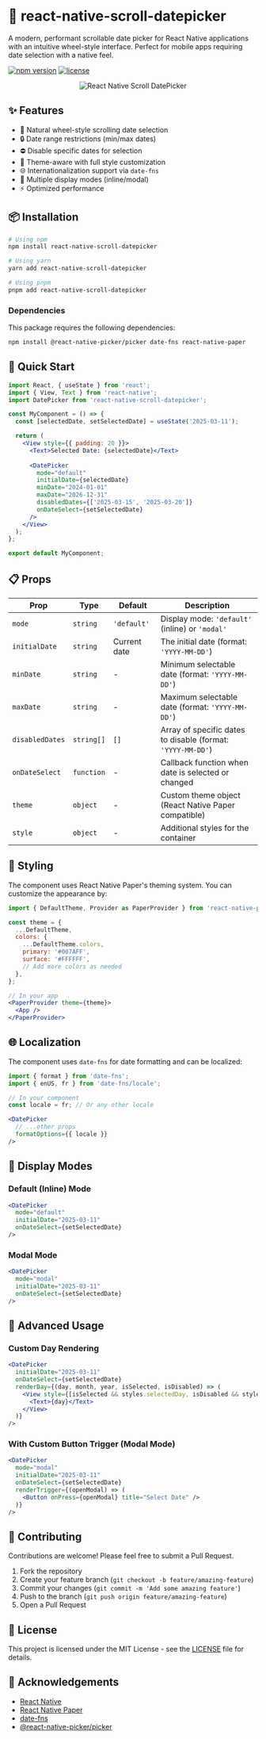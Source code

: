 # 📆 react-native-scroll-datepicker

A modern, performant scrollable date picker for React Native applications with an intuitive wheel-style interface. Perfect for mobile apps requiring date selection with a native feel.

[![npm version](https://img.shields.io/npm/v/react-native-scroll-datepicker.svg)](https://www.npmjs.com/package/react-native-scroll-datepicker)
[![license](https://img.shields.io/github/license/yourusername/react-native-scroll-datepicker.svg)](LICENSE)

<p align="center">
  <img src="https://via.placeholder.com/300x200?text=DatePicker+Screenshot" alt="React Native Scroll DatePicker" />
</p>

## ✨ Features

- 🔄 Natural wheel-style scrolling date selection
- 🔒 Date range restrictions (min/max dates)
- ⛔ Disable specific dates for selection
- 🎨 Theme-aware with full style customization
- 🌐 Internationalization support via `date-fns`
- 📱 Multiple display modes (inline/modal)
- ⚡ Optimized performance

## 📦 Installation

```bash
# Using npm
npm install react-native-scroll-datepicker

# Using yarn
yarn add react-native-scroll-datepicker

# Using pnpm
pnpm add react-native-scroll-datepicker
```

### Dependencies

This package requires the following dependencies:

```bash
npm install @react-native-picker/picker date-fns react-native-paper
```

## 🚀 Quick Start

```jsx
import React, { useState } from 'react';
import { View, Text } from 'react-native';
import DatePicker from 'react-native-scroll-datepicker';

const MyComponent = () => {
  const [selectedDate, setSelectedDate] = useState('2025-03-11');

  return (
    <View style={{ padding: 20 }}>
      <Text>Selected Date: {selectedDate}</Text>
      
      <DatePicker
        mode="default"
        initialDate={selectedDate}
        minDate="2024-01-01"
        maxDate="2026-12-31"
        disabledDates={['2025-03-15', '2025-03-20']}
        onDateSelect={setSelectedDate}
      />
    </View>
  );
};

export default MyComponent;
```

## 📋 Props

| Prop | Type | Default | Description |
|------|------|---------|-------------|
| `mode` | `string` | `'default'` | Display mode: `'default'` (inline) or `'modal'` |
| `initialDate` | `string` | Current date | The initial date (format: `'YYYY-MM-DD'`) |
| `minDate` | `string` | - | Minimum selectable date (format: `'YYYY-MM-DD'`) |
| `maxDate` | `string` | - | Maximum selectable date (format: `'YYYY-MM-DD'`) |
| `disabledDates` | `string[]` | `[]` | Array of specific dates to disable (format: `'YYYY-MM-DD'`) |
| `onDateSelect` | `function` | - | Callback function when date is selected or changed |
| `theme` | `object` | - | Custom theme object (React Native Paper compatible) |
| `style` | `object` | - | Additional styles for the container |

## 🎨 Styling

The component uses React Native Paper's theming system. You can customize the appearance by:

```jsx
import { DefaultTheme, Provider as PaperProvider } from 'react-native-paper';

const theme = {
  ...DefaultTheme,
  colors: {
    ...DefaultTheme.colors,
    primary: '#007AFF',
    surface: '#FFFFFF',
    // Add more colors as needed
  },
};

// In your app
<PaperProvider theme={theme}>
  <App />
</PaperProvider>
```

## 🌐 Localization

The component uses `date-fns` for date formatting and can be localized:

```jsx
import { format } from 'date-fns';
import { enUS, fr } from 'date-fns/locale';

// In your component
const locale = fr; // Or any other locale

<DatePicker
  // ...other props
  formatOptions={{ locale }}
/>
```

## 📱 Display Modes

### Default (Inline) Mode

```jsx
<DatePicker
  mode="default"
  initialDate="2025-03-11"
  onDateSelect={setSelectedDate}
/>
```

### Modal Mode

```jsx
<DatePicker
  mode="modal"
  initialDate="2025-03-11"
  onDateSelect={setSelectedDate}
/>
```

## 🧩 Advanced Usage

### Custom Day Rendering

```jsx
<DatePicker
  initialDate="2025-03-11"
  onDateSelect={setSelectedDate}
  renderDay={(day, month, year, isSelected, isDisabled) => (
    <View style={[isSelected && styles.selectedDay, isDisabled && styles.disabledDay]}>
      <Text>{day}</Text>
    </View>
  )}
/>
```

### With Custom Button Trigger (Modal Mode)

```jsx
<DatePicker
  mode="modal"
  initialDate="2025-03-11"
  onDateSelect={setSelectedDate}
  renderTrigger={(openModal) => (
    <Button onPress={openModal} title="Select Date" />
  )}
/>
```

## 🤝 Contributing

Contributions are welcome! Please feel free to submit a Pull Request.

1. Fork the repository
2. Create your feature branch (`git checkout -b feature/amazing-feature`)
3. Commit your changes (`git commit -m 'Add some amazing feature'`)
4. Push to the branch (`git push origin feature/amazing-feature`)
5. Open a Pull Request

## 📄 License

This project is licensed under the MIT License - see the [LICENSE](LICENSE) file for details.

## 🙏 Acknowledgements

- [React Native](https://reactnative.dev/)
- [React Native Paper](https://callstack.github.io/react-native-paper/)
- [date-fns](https://date-fns.org/)
- [@react-native-picker/picker](https://github.com/react-native-picker/picker)